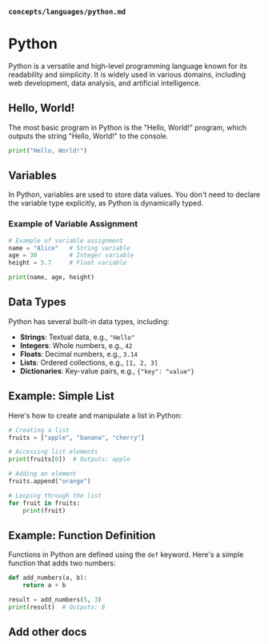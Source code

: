 ### `concepts/languages/python.md`

# Python

Python is a versatile and high-level programming language known for its readability and simplicity. It is widely used in various domains, including web development, data analysis, and artificial intelligence.

## Hello, World!

The most basic program in Python is the "Hello, World!" program, which outputs the string "Hello, World!" to the console.

```python
print("Hello, World!")
```

## Variables

In Python, variables are used to store data values. You don't need to declare the variable type explicitly, as Python is dynamically typed.

### Example of Variable Assignment

```python
# Example of variable assignment
name = "Alice"   # String variable
age = 30         # Integer variable
height = 5.7     # Float variable

print(name, age, height)
```

## Data Types

Python has several built-in data types, including:
- **Strings**: Textual data, e.g., `"Hello"`
- **Integers**: Whole numbers, e.g., `42`
- **Floats**: Decimal numbers, e.g., `3.14`
- **Lists**: Ordered collections, e.g., `[1, 2, 3]`
- **Dictionaries**: Key-value pairs, e.g., `{"key": "value"}`

## Example: Simple List

Here's how to create and manipulate a list in Python:

```python
# Creating a list
fruits = ["apple", "banana", "cherry"]

# Accessing list elements
print(fruits[0])  # Outputs: apple

# Adding an element
fruits.append("orange")

# Looping through the list
for fruit in fruits:
    print(fruit)
```

## Example: Function Definition

Functions in Python are defined using the `def` keyword. Here's a simple function that adds two numbers:

```python
def add_numbers(a, b):
    return a + b

result = add_numbers(5, 3)
print(result)  # Outputs: 8
```

## Add other docs